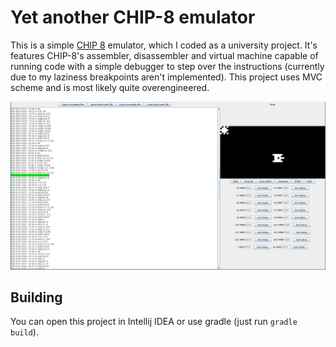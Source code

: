 # Yet another CHIP-8 emulator
This is a simple [CHIP 8](https://en.wikipedia.org/wiki/CHIP-8) emulator, which I coded as a university project. It's features CHIP-8's assembler, disassembler and virtual machine capable of running code with a simple debugger to step over the instructions (currently due to my laziness breakpoints aren't implemented). This project uses MVC scheme and is most likely quite overengineered.

![MainWindow](doc/chip8.png)

## Building
You can open this project in Intellij IDEA or use gradle (just run `gradle build`).

